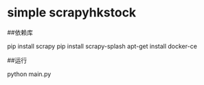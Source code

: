 # simple scrapyhkstock

##依赖库

pip install scrapy
pip install scrapy-splash
apt-get install docker-ce

##运行 

python main.py
